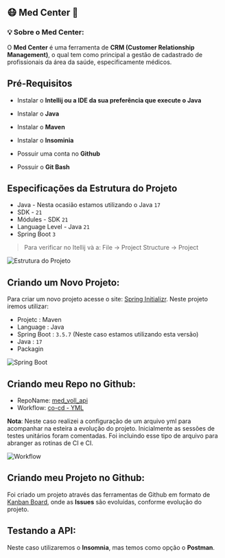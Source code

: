 ## **:mask: Med Center :iphone:**

### :bulb: **Sobre o **Med Center**:**

O **Med Center** é uma ferramenta de **CRM (Customer Relationship Management)**, o qual tem como principal a gestão de cadastrado
de profissionais da área da saúde, especificamente médicos.

## Pré-Requisitos

- Instalar o **Intellij ou a IDE da sua preferência que execute o Java**

- Instalar o **Java**
- Instalar o **Maven**
- Instalar o **Insominia**
- Possuir uma conta no **Github**
- Possuir o **Git Bash**

## Especificações da Estrutura do Projeto

- Java - Nesta ocasião estamos utilizando o Java `17`
- SDK - `21`
- Módules - SDK `21`
- Language Level - Java `21`
- Spring Boot `3`

> Para verificar no Itellij và a: File -> Project Structure -> Project

![Estrutura do Projeto](../med_voll_api/src/main/resources/static/img_03.png)


## Criando um Novo Projeto:

Para criar um novo projeto acesse o site: [Spring Initializr](https://start.spring.io/).
Neste projeto iremos utilizar:

- Projetc : Maven
- Language : Java
- Spring Boot : `3.5.7` (Neste caso estamos utilizando esta versão)
- Java : `17`
- Packagin

![Spring Boot](../med_voll_api/src/main/resources/static/img_01.png)

## Criando meu Repo no Github:

- RepoName: [med_voll_api](https://github.com/analaurafra/med_voll_api)
- Workflow: [co-cd - YML](https://github.com/analaurafra/med_voll_api/blob/main/.github/workflows/ci-cd.yml)

**Nota**: Neste caso realizei a configuração de um arquivo yml para acompanhar na esteira a evolução do projeto.
Inicialmente as sessões de testes unitários foram comentadas. 
Foi incluindo esse tipo de arquivo para abranger as rotinas de CI e CI.


![Workflow](../med_voll_api/src/main/resources/static/img_02.png)


## Criando meu Projeto no Github:

Foi criado um projeto através das ferramentas de Github em formato de [Kanban Board](https://github.com/users/analaurafra/projects/1/views/1), onde as **Issues** são evoluídas, conforme evolução
do projeto.

## Testando a API:

Neste caso utilizaremos o **Insomnia**, mas temos como opção o **Postman**.
